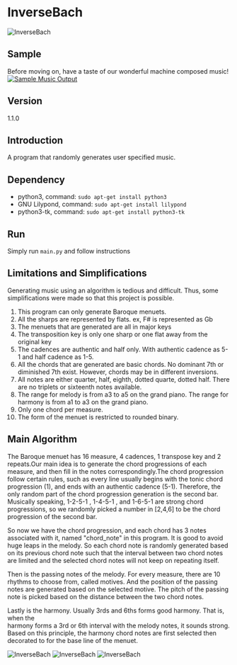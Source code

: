 # InverseBach
![InverseBach](images/inversebach.jpg)
## Sample
Before moving on, have a taste of our wonderful machine composed music!
[![Sample Music Output](https://img.youtube.com/vi/LnBMpFruItE/0.jpg)](https://www.youtube.com/watch?v=LnBMpFruItE)
## Version
1.1.0
## Introduction
A program that randomly generates user specified music. 
## Dependency
* python3, command: `sudo apt-get install python3`
* GNU Lilypond, command: `sudo apt-get install lilypond`
* python3-tk, command: `sudo apt-get install python3-tk`
## Run
Simply run `main.py` and follow instructions

## Limitations and Simplifications
Generating music using an algorithm is tedious and difficult. Thus, 
some simplifications were made so that this project is possible.

1. This program can only generate Baroque menuets.
2. All the sharps are represented by flats. ex, F# is represented as Gb
3. The menuets that are generated are all in major keys
4. The transposition key is only one sharp or one flat away from the 
original key
5. The cadences are authentic and half only. With authentic cadence as 5-1 
and half cadence as 1-5. 
6. All the chords that are generated are basic chords. No dominant 7th 
or diminished 7th exist. However, chords may be in different inversions. 
7. All notes are either quarter, half, eighth, dotted quarte, dotted half. 
There are no triplets or sixteenth notes available. 
8. The range for melody is from a3 to a5 on the grand piano. 
The range for harmony is from a1 to a3 on the grand piano.
9. Only one chord per measure.
10. The form of the menuet is restricted to rounded binary. 

## Main Algorithm
The Baroque menuet has 16 measure, 4 cadences, 1 transpose key 
and 2 repeats.Our main idea is to generate the chord progressions of 
each measure, and then fill in the notes correspondingly.The chord 
progression follow certain rules, such as every line usually begins with 
the tonic chord progression (1), and ends with an authentic cadence (5-1).
Therefore, the only random part of the chord progression generation is the 
second bar. Musically speaking, 1-2-5-1 , 1-4-5-1 , and 1-6-5-1 are strong 
chord progressions, so we randomly picked a number in [2,4,6] to be the chord 
progression of the second bar. 

So now we have the chord progression, and each chord has 3 notes associated 
with it, named "chord_note" in this program. It is good to avoid huge leaps 
in the melody. So each chord note is randomly generated based on its 
previous chord note such that the interval between two chord notes are limited 
and the selected chord notes will not keep on repeating itself. 

Then is the passing notes of the melody. For every measure, there are 10 rhythms 
to choose from, called motives. And the position of the passing notes are generated 
based on the selected motive. The pitch of the passing note is picked based on 
the distance between the two chord notes. 

Lastly is the harmony. Usually 3rds and 6ths forms good harmony. That is, when the  
harmony forms a 3rd or 6th interval with the melody notes, it sounds strong.  
Based on this principle, the harmony chord notes are first selected then decorated 
to for the base line of the menuet.

![InverseBach](images/brief_algorith1.jpeg)
![InverseBach](images/brief_algorith2.jpeg)
![InverseBach](images/referrences.jpeg)
